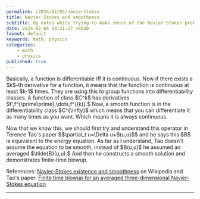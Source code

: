 ```yaml
---
permalink: /2024/02/05/navierstokes
title: Navier Stokes and smoothness
subtitle: My notes while trying to make sense of the Navier Stokes problem
date: 2024-02-05 14:21:17 +0530
layout: default
keywords: math, physics
categories:
    - math
    - physics
published: true
---
```


<p>Basically, a function is differentiable iff it is continuous. Now if there exists a
$k$-th derivative for a function, it means that the function is continuous at least
$k-1$ times. They are using this to group functions into differentiability classes.
A function of class $C^k$ has derivatives $f',f^{\prime\prime},\dots,f^{(k)}.$ Now,
a smooth
function is in the differentiability class $C^{\infty}$ which means that you can
differentiate it as many times as you want. Which means it is always continuous.</p>
<p>Now that we know this, we should first try and understand this operator in Terence
Tao's paper $$\partial_t
u=\Delta u+B(u,u)$$ and he says this $B$ is equivalent to the energy equation. As
far as I understand, Tao doesn't assume the equation to be smooth, instead of
$B(u,u)$ he assumed an averaged $\tilde{B}(u,u).$ And then he constructs a
smooth solution and
demonstrates finite-time blowup.</p>
<p>
References: <a
href="https://en.wikipedia.org/wiki/Navier%E2%80%93Stokes_existence_and_smoothness">Navier-Stokes
existence and smoothness</a> on Wikipedia and Tao&#39;s paper: <a
href="https://arxiv.org/abs/1402.0290">Finite time
blowup for an averaged three-dimensional Navier-Stokes equation</a>
</p>

---
